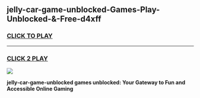 
## jelly-car-game-unblocked-Games-Play-Unblocked-&-Free-d4xff
<h3>
<a href="https://premium76.site?title=jelly-car-game-unblocked&ref=24A">CLICK TO PLAY</a></h3>
<hr>

<h3>
<a href="https://premium76.site?title=jelly-car-game-unblocked&ref=24A">CLICK 2 PLAY</a>
  
</h3>

<a href="https://premium76.site?title=jelly-car-game-unblocked&ref=24A"><img src="https://clearcache.store/games.png"></a>


**jelly-car-game-unblocked games unblocked: Your Gateway to Fun and Accessible Online Gaming**
